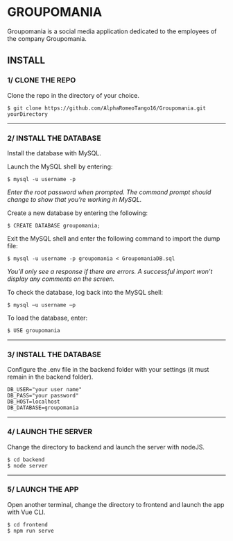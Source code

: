# GROUPOMANIA
Groupomania is a social media application dedicated to the employees of the company Groupomania.
## INSTALL
### 1/ CLONE THE REPO 
Clone the repo in the directory of your choice.
```
$ git clone https://github.com/AlphaRomeoTango16/Groupomania.git yourDirectory
```
---
### 2/ INSTALL THE DATABASE
Install the database with MySQL.

Launch the MySQL shell by entering:
```
$ mysql -u username -p
```
*Enter the root password when prompted. The command prompt should change to show that you’re working in MySQL.*

Create a new database by entering the following:
```
$ CREATE DATABASE groupomania;
```

Exit the MySQL shell and enter the following command to import the dump file:
```
$ mysql -u username -p groupomania < GroupomaniaDB.sql
```
*You’ll only see a response if there are errors. A successful import won’t display any comments on the screen.*

To check the database, log back into the MySQL shell:
```
$ mysql –u username –p
```

To load the database, enter:
```
$ USE groupomania
```
---
### 3/ INSTALL THE DATABASE
Configure the .env file in the backend folder with your settings (it must remain in the backend folder).
```
DB_USER="your user name"
DB_PASS="your password"
DB_HOST=localhost
DB_DATABASE=groupomania
```
---
### 4/ LAUNCH THE SERVER
Change the directory to backend and launch the server with nodeJS.
```
$ cd backend
$ node server
```
---
### 5/ LAUNCH THE APP
Open another terminal, change the directory to frontend and launch the app with Vue CLI.
```
$ cd frontend
$ npm run serve
```